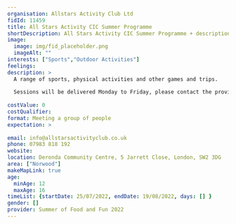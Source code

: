 ```yaml
---
organisation: Allstars Activity Club Ltd
fidId: 11459
title: All Stars Activity CIC Summer Programme
shortDescription: All Stars Activity CIC Summer Programme + description
image:
  image: img/fid_placeholder.png
  imageAlt: ""
interests: ["Sports","Outdoor Activities"]
feelings:
description: >
  A range of sports, physical activities and other games and trips.
  
  Sessions will be delivered Monday to Friday, please contact the provider directly for more information.
  
costValue: 0
costQualifier: 
format: Meeting a group of people
expectation: >
  
email: info@allstarsactivityclub.co.uk
phone: 07983 818 192
website: 
location: Deronda Community Centre, 5 Jarrett Close, London, SW2 3DG
area: ["Norwood"]
makeMapLink: true
age:
  minAge: 12
  maxAge: 16
timeList: {startDate: 25/07/2022, endDate: 19/08/2022, days: [] }
gender: []
provider: Summer of Food and Fun 2022
---
```


